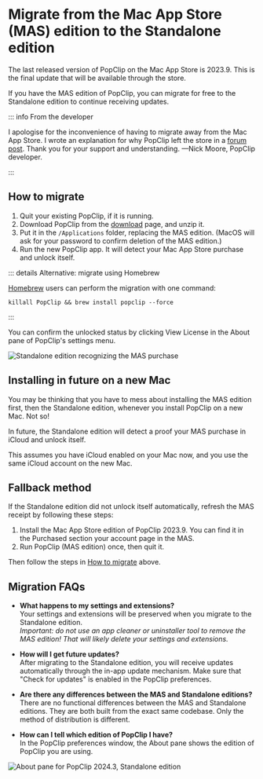 # Migrate from the Mac App Store (MAS) edition to the Standalone edition

The last released version of PopClip on the Mac App Store is 2023.9. This is
the final update that will be available through the store.

If you have the MAS edition of PopClip, you can migrate for free to the
Standalone edition to continue receiving updates.

::: info From the developer

I apologise for the inconvenience of having to migrate away from the Mac App
Store. I wrote an explanation for why PopClip left the store in a
[forum post](https://forum.popclip.app/t/popclip-is-leaving-the-mac-app-store/2188).
Thank you for your support and understanding. —Nick Moore, PopClip developer.

:::

## How to migrate

1. Quit your existing PopClip, if it is running.
2. Download PopClip from the [download](/download) page, and unzip it.
3. Put it in the `/Applications` folder, replacing the MAS edition. (MacOS will
   ask for your password to confirm deletion of the MAS edition.)
4. Run the new PopClip app. It will detect your Mac App Store purchase and
   unlock itself.

::: details Alternative: migrate using Homebrew

[Homebrew](https://brew.sh/) users can perform the migration with one command:

```
killall PopClip && brew install popclip --force
```

:::

You can confirm the unlocked status by clicking View License in the About pane
of PopClip's settings menu.

![](./media/shot-mas-license-1.png "Standalone edition recognizing the MAS purchase")

## Installing in future on a new Mac

You may be thinking that you have to mess about installing the MAS edition
first, then the Standalone edition, whenever you install PopClip on a new Mac.
Not so!

In future, the Standalone edition will detect a proof your MAS purchase in
iCloud and unlock itself.

This assumes you have iCloud enabled on your Mac now, and you use the same
iCloud account on the new Mac.

## Fallback method

If the Standalone edition did not unlock itself automatically, refresh the MAS
receipt by following these steps:

1. Install the Mac App Store edition of PopClip 2023.9. You can find it in the
   Purchased section your account page in the MAS.
2. Run PopClip (MAS edition) once, then quit it.

Then follow the steps in [How to migrate](#how-to-migrate) above.

## Migration FAQs

- **What happens to my settings and extensions?**<br>Your settings and
  extensions will be preserved when you migrate to the Standalone edition.<br>
  _Important: do not use an app cleaner or uninstaller tool to remove the MAS
  edition! That will likely delete your settings and extensions._

- **How will I get future updates?**<br>After migrating to the Standalone
  edition, you will receive updates automatically through the in-app update
  mechanism. Make sure that "Check for updates" is enabled in the PopClip
  preferences.

- **Are there any differences between the MAS and Standalone editions?**
  <br>There are no functional differences between the MAS and Standalone
  editions. They are both built from the exact same codebase. Only the method of
  distribution is different.

- **How can I tell which edition of PopClip I have?**<br>In the PopClip
  preferences window, the About pane shows the edition of PopClip you are using.

![](./media/shot-2024-3-about.png "About pane for PopClip 2024.3, Standalone edition")
